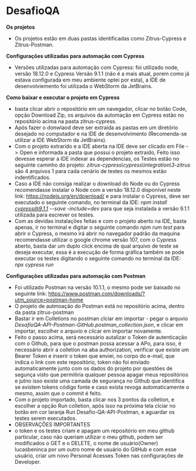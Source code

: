 # DesafioQA
**Os projetos**
- Os projetos estão em duas pastas identificadas como Zitrus-Cypress e Zitrus-Postman.

**Configurações utilizadas para automação com Cypress**

- Versões utilizadas para automação com Cypress: foi utilizado node, versão 18.12.0 e Cypress Versão 9.1.1 (não é a mais atual, porem como já estava configurada em meu ambiente optei por esta), a IDE de desenvolviemento foi utilizada o WebStorm da JetBrains.

**Como baixar e executar o projeto em Cypress**
- basta clicar abrir o repositório em um navegador, clicar no botão Code, opção Download Zip, os arquivos da automação em Cypress estão no repositório acima na pasta zitrus-cypress.
- Após fazer o donwlaod deve ser extraida as pastas em um diretório desejado no computador e na IDE de desenvolvimento (Recomenda-se utilizar a IDE WebStorm da JetBrains).
- Com o projeto extrarido e a IDE aberta na IDE deve ser clicado em File -> Open e informada a pasta que possui o projeto extraido, Feito isso devesse esperar a IDE indexar as dependencias, os Testes estão no seguinte caminho do projeto: *zitrus-cypress\cypress\integration\3-zitrus* são 4 arquivos 1 para cada cenário de testes os mesmos estão indentificados.
- Caso a IDE não consiga realizar o download do Node ou do Cypress recomendasse instalar o Node com a versão 18.12.0 disponível neste link: https://nodejs.org/en/download/ e para instalar o Cypress, deve ser executado o seguinte comando, no terminal da IDE: *npm install cypress@9.1.1 --save -include=dev* para que seja instalada a versão 9.1.1 utilizada para escrever os testes.
- Com as devidas instalações feitas e com o projeto aberto na IDE, basta apenas, ir no terminal e digitar o seguinte comando *npm rum test* para abrir o Cypress, o mesmo irá abrir no navegador padrão da maquina recomendasse utilizar o google chrome versão 107, com o Cypress aberto, basta dar um duplo click encima de qual arquivo de teste se deseja executar, essa é a execução de forma gráfica também se pode executar os testes digitando o seguinte comando no terminal da IDE: *npx cypress run* 

**Configurações utilizadas para automação com Postman**
- Foi utilizado Postman na versão 10.1.1, o mesmo pode ser baixado no seguinte link: https://www.postman.com/downloads/?utm_source=postman-home
- O projeto de autmoação do Postman está no repositório acima, dentro da pasta zitrus-postman
- Bastar ir em Colletions no postman clciar em importar - pegar o arquvio *DesafioQA-API-Postman-GitHub.postman_collection.json*, e clicar em importar, escolher o arquvio e clicar em importar novamente.
- Feito o passo acima, será necessário autalizar o Token de autenticação com o Github, para que o postman possa acessar a APo, para isso, é necessário abrir a colletion na aba authorization, verificar que existe um Bearer Token e inserir o token que enviei, no corpo do e-mail, que indica o link com este repositório,  token não foi enviado automaticamente junto com os dados do projeto por questões de segunça visto que permitiria qualquer pessoa apagar meus repositórios e jutno isso existe uma camada de segurança no Github que identifica se existem tokens código fonte e caso exista revoga automaticamente o mesmo, assim que o commit é feito.
- Com o projeto importado, basta clicar nos 3 pontos da colletion, e escolher a opção Run colletion, após isso na próxima tela clciar no botão em cor laranja Run Desafio-QA-API-Postman, e aguardar os testes serem executados.
- OBSERVAÇÕES IMPORTANTES
- o token e os testes criam e apagam um repositório em meu github particular, caso não queriam utilizar o meu github, podem ser modificados o GET e o DELETE, o nome de usuário(Owner) lucasbeninca por um outro nome de usuário do GitHub e com esse usuário, criar um novo Personal Acesses Token nas configurações de Developer.
